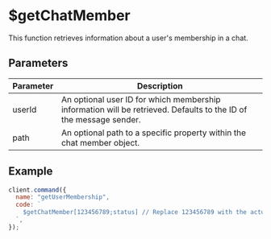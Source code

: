 # $getChatMember

This function retrieves information about a user's membership in a chat.

## Parameters

| Parameter  | Description                                               |
| ---------- | --------------------------------------------------------- |
| userId     | An optional user ID for which membership information will be retrieved. Defaults to the ID of the message sender. |
| path       | An optional path to a specific property within the chat member object. |

## Example

```js
client.command({
  name: "getUserMembership",
  code: `
    $getChatMember[123456789;status] // Replace 123456789 with the actual user ID
  `,
});
```